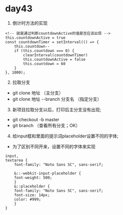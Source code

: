 # day43
1. 倒计时方法的实现
```
<!-- 就是通过判断countdownActive的值是否应该出现 -->
this.countdownActive = true
const countdownTimer = setInterval(() => {
    this.countdown--
    if (this.countdown === 0) {
        clearInterval(countdownTimer)
        this.countdownActive = false
        this.countdown = 60
    }
}, 1000);
```
2. 拉取分支
- git clone 地址 （主分支）
- git clone 地址 --branch 分支名 （指定分支）

3. 新项目拉取分支以后，打印后主分支没有出现;
- git checkout -b master 
- git branch （查看所有分支；OK）

4. 给input框和里面的提示词placeholder设置不同的字体;
- 为了区别不同开来，设置不同的字体来实现
```
input,
textarea {
    font-family: "Noto Sans SC", sans-serif;

    &::-webkit-input-placeholder {
    font-weight: 500;
    }
    &::placeholder {
    font-family: "Noto Sans SC", sans-serif;
    font-size: 14px;
    color: #999;
    }
}
```